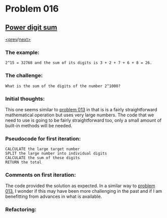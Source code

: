 # Problem 016

## [Power digit sum](https://projecteuler.net/problem=16)

[<prev](./../015_lattice_paths/README.md)/[next>](./../017_number_letter_counts/README.md) 

### The example:
`2^15 = 32768 and the sum of its digits is 3 + 2 + 7 + 6 + 8 = 26.`

### The challenge:
`What is the sum of the digits of the number 2^1000?`

### Initial thoughts:
This one seems similar to 
[problem 013](./../013_large_sum/README.md) 
in that is is a fairly straightforward mathematical operation but uses very large numbers. The code that we need to use is going to be fairly straightforward too, only a small amount of built-in methods will be needed.

### Pseudocode for first iteration:
```
CALCULATE the large target number
SPLIT the large number into individual digits
CALCULATE the sum of these digits
RETURN the total
```

### Comments on first iteration:
The code provided the solution as expected. In a similar way to 
[problem 013](./../013_large_sum/README.md), 
I wonder if this may have been more challenging in the past and if I am benefitting from advances in what is available.

### Refactoring:
